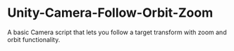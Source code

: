 # Unity-Camera-Follow-Orbit-Zoom
A basic Camera script that lets you follow a target transform with zoom and orbit functionality.
